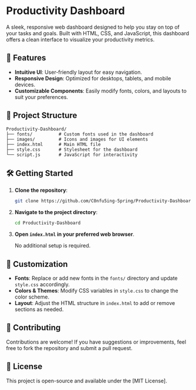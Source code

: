 # Productivity Dashboard

A sleek, responsive web dashboard designed to help you stay on top of your tasks and goals. Built with HTML, CSS, and JavaScript, this dashboard offers a clean interface to visualize your productivity metrics.

## 🚀 Features

- **Intuitive UI**: User-friendly layout for easy navigation.
- **Responsive Design**: Optimized for desktops, tablets, and mobile devices.
- **Customizable Components**: Easily modify fonts, colors, and layouts to suit your preferences.

## 📁 Project Structure

```plaintext
Productivity-Dashboard/
├── fonts/          # Custom fonts used in the dashboard
├── images/         # Icons and images for UI elements
├── index.html      # Main HTML file
├── style.css       # Stylesheet for the dashboard
└── script.js       # JavaScript for interactivity
```

## 🛠️ Getting Started

1. **Clone the repository**:

   ```bash
   git clone https://github.com/C0nfu5ing-5pring/Productivity-Dashboard.git
   ```

2. **Navigate to the project directory**:

   ```bash
   cd Productivity-Dashboard
   ```

3. **Open `index.html` in your preferred web browser**.

   No additional setup is required.

## 🎨 Customization

- **Fonts**: Replace or add new fonts in the `fonts/` directory and update `style.css` accordingly.
- **Colors & Themes**: Modify CSS variables in `style.css` to change the color scheme.
- **Layout**: Adjust the HTML structure in `index.html` to add or remove sections as needed.

## 🤝 Contributing

Contributions are welcome! If you have suggestions or improvements, feel free to fork the repository and submit a pull request.

## 📄 License

This project is open-source and available under the [MIT License].
